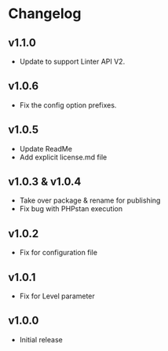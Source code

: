# Changelog

## v1.1.0
- Update to support Linter API V2.

## v1.0.6
- Fix the config option prefixes.

## v1.0.5
- Update ReadMe
- Add explicit license.md file

## v1.0.3 & v1.0.4
- Take over package & rename for publishing
- Fix bug with PHPstan execution

## v1.0.2
- Fix for configuration file

## v1.0.1
- Fix for Level parameter

## v1.0.0

- Initial release
